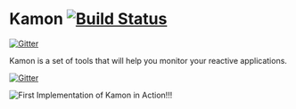 Kamon     [![Build Status](https://api.travis-ci.org/kamon-io/Kamon.png)](https://api.travis-ci.org/kamon-io/Kamon.png)
=========

[![Gitter](https://badges.gitter.im/Join%20Chat.svg)](https://gitter.im/kamon-io/Kamon?utm_source=badge&utm_medium=badge&utm_campaign=pr-badge&utm_content=badge)

Kamon is a set of tools that will help you monitor your reactive applications.

[![Gitter](https://badges.gitter.im/Join%20Chat.svg)](https://gitter.im/kamon-io/Kamon?utm_source=badge&utm_medium=badge&utm_campaign=pr-badge&utm_content=badge)


![First Implementation of Kamon in Action!!!](kamon-dashboard/kamon-dashboard-screenshot.png)



